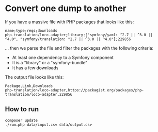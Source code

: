 # Convert one dump to another

If you have a massive file with PHP packages that looks like this: 

```csv
name;type;reqs;downloads
php-translation/loco-adapter;library;["symfony/yaml: ^2.7 || ^3.0 || ^4.0", "symfony/translation: ^2.7 || ^3.0 || ^4.0"];229856
```

... then we parse the file and filter the packages with the following criteria:

- At least one dependency to a Symfony component 
- It is a "library" or a "symfony-bundle"
- It has a few downloads


The output file looks like this: 

```csv
Package,Link,Downloads
php-translation/loco-adapter,https://packagist.org/packages/php-translation/loco-adapter,229856
```

## How to run

```
composer update
./run.php data/input.csv data/output.csv
```